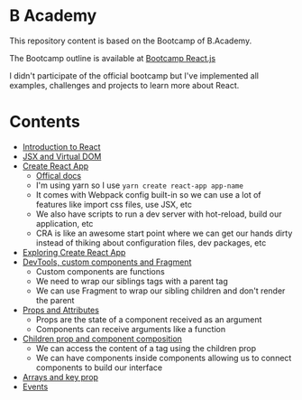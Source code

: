 # B Academy

This repository content is based on the Bootcamp of B.Academy.

The Bootcamp outline is available at [Bootcamp React.js](https://fdaciuk.notion.site/Bootcamp-React-js-B-Academy-04beed6c0dda4b79a28709b0f4cf6042)

I didn't participate of the official bootcamp but I've implemented all examples, challenges and projects to learn more about React.

# Contents

* [Introduction to React](/01)
* [JSX and Virtual DOM](/02)
* [Create React App](/03)
  * [Offical docs](https://create-react-app.dev/)
  * I'm using yarn so I use `yarn create react-app app-name`
  * It comes with Webpack config built-in so we can use a lot of features like import css files, use JSX, etc
  * We also have scripts to run a dev server with hot-reload, build our application, etc
  * CRA is like an awesome start point where we can get our hands dirty instead of thiking about configuration files, dev packages, etc
* [Exploring Create React App](/04)
* [DevTools, custom components and Fragment](/05)
  * Custom components are functions
  * We need to wrap our siblings tags with a parent tag
  * We can use Fragment to wrap our sibling children and don't render the parent
* [Props and Attributes](/06)
  * Props are the state of a component received as an argument
  * Components can receive arguments like a function
* [Children prop and component composition](/07)
  * We can access the content of a tag using the children prop
  * We can have components inside components allowing us to connect components to build our interface
* [Arrays and key prop](/08)
* [Events](/09)
